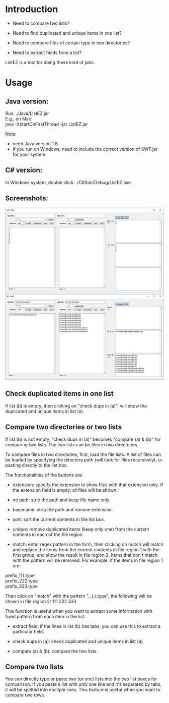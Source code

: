 # Introduction

* Need to compare two lists? 

* Need to find duplicated and unique items in one list? 

* Need to compare files of certain type in two directories? 

* Need to extract fields from a list? 

ListEZ is a tool for doing these kind of jobs. 

# Usage

## Java version:
Run: ./Java/ListEZ.jar    
E.g., on Mac:     
java -XstartOnFirstThread -jar ListEZ.jar

Note:     
* need Java version 1.8.    
* If you run on Windows, need to include the correct version of SWT.jar for your system. 

## C# version:
In Windows system, double click: ./C#/bin/Debug/ListEZ.exe

## Screenshots:
![Check duplicated items](./image/checkDups.png)
![Compare two lists](./image/compare.png)

## Check duplicated items in one list

If list (b) is empty, then clicking on "check dups in (a)", will show the duplicated and unique items in list (a). 

## Compare two directories or two lists

If list (b) is not empty, "check dups in (a)" becomes "compare (a) & (b)" for comparing two lists. The two lists can be files in two directories. 

To compare files in two directories, first, load the file lists. A list of files can be loaded by specifying the directory path (will look for files recursively), or pasting directly to the list box. 

The functionalities of the buttons are:

* extension: specify the extension to show files with that extension only. If the extension field is empty, all files will be shown. 
* no path: strip the path and keep file name only.
* basename: strip the path and remove extension. 
* sort: sort the current contents in the list box.
* unique: remove duplicated items (keep only one) from the current contents in each of the file region.

* match: enter regex pattern in the form, then clicking on match will match and replace the items from the current contents in file region 1 with the first group, and show the result in file region 2. Items that don't match with the pattern will be removed. For example, if the items in file region 1 are:

prefix_111.type   
prefix_222.type   
prefix_333.type

Then click on "match" with the pattern ".*_(.*).type", the following will be shown in file region 2:
111
222
333

This function is useful when you want to extract some information with fixed pattern from each item in the list. 

* extract field: if the lines in list (b) has tabs, you can use this to extract a particular field. 

* check dups in (a): check duplicated and unique items in list (a).
* compare (a) & (b): compare the two lists. 


## Compare two lists

You can directly type or paste two (or one) lists into the two list boxes for comparison. If you paste a list with only one line and it's separated by tabs, it will be splitted into mulitple lines. This feature is useful when you want to compare two rows. 







